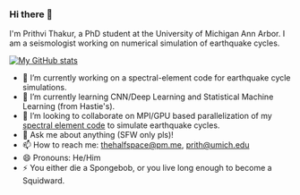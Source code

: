 ### Hi there 👋

<!--
**thehalfspace/thehalfspace** is a ✨ _special_ ✨ repository because its `README.md` (this file) appears on your GitHub profile.
-->

I'm Prithvi Thakur, a PhD student at the University of Michigan Ann Arbor. I am a seismologist working on numerical simulation of earthquake cycles. 

[![My GitHub stats](https://github-readme-stats.vercel.app/api?username=thehalfspace)](https://github.com/anuraghazra/github-readme-stats)


- 🔭 I’m currently working on a spectral-element code for earthquake cycle simulations.
- 🌱 I’m currently learning CNN/Deep Learning and Statistical Machine Learning (from Hastie's).
- 👯 I’m looking to collaborate on MPI/GPU based parallelization of my [spectral element code](https://github.com/thehalfspace/Spear) to simulate earthquake cycles.
- 💬 Ask me about anything (SFW only pls)!
- 📫 How to reach me: thehalfspace@pm.me, prith@umich.edu
- 😄 Pronouns: He/Him
- ⚡ You either die a Spongebob, or you live long enough to become a Squidward.

